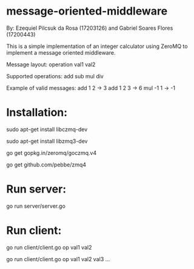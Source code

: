 # message-oriented-middleware

By: Ezequiel Pilcsuk da Rosa (17203126) and Gabriel Soares Flores (17200443)

This is a simple implementation of an integer calculator using ZeroMQ to implement a message oriented middleware.

Message layout:
operation val1 val2

Supported operations:
add
sub
mul
div

Example of valid messages:
add 1 2     -> 3
add 1 2 3   -> 6
mul -1 1    -> -1

# Installation:

sudo apt-get install libczmq-dev

sudo apt-get install libzmq3-dev

go get gopkg.in/zeromq/goczmq.v4

go get github.com/pebbe/zmq4

# Run server:
go run server/server.go

# Run client:
go run client/client.go op val1 val2

go run client/client.go op val1 val2 val3 ...
